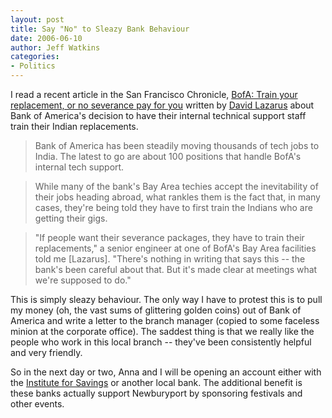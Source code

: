 ```yaml
---
layout: post
title: Say "No" to Sleazy Bank Behaviour
date: 2006-06-10
author: Jeff Watkins
categories:
- Politics
---
```


I read a recent article in the San Francisco Chronicle, [BofA: Train your replacement, or no severance pay for you](http://www.sfgate.com/cgi-bin/article.cgi?file=/chronicle/archive/2006/06/09/BUGPJJA66348.DTL&type=printable) written by [David Lazarus](mailto:dlazarus@sfchronicle.com) about Bank of America's decision to have their internal technical support staff train their Indian replacements.

>Bank of America has been steadily moving thousands of tech jobs to India. The latest to go are about 100 positions that handle BofA's internal tech support.

>While many of the bank's Bay Area techies accept the inevitability of their jobs heading abroad, what rankles them is the fact that, in many cases, they're being told they have to first train the Indians who are getting their gigs.

>"If people want their severance packages, they have to train their replacements," a senior engineer at one of BofA's Bay Area facilities told me [Lazarus]. "There's nothing in writing that says this -- the bank's been careful about that. But it's made clear at meetings what we're supposed to do."

This is simply sleazy behaviour. The only way I have to protest this is to pull my money (oh, the vast sums of glittering golden coins) out of Bank of America and write a letter to the branch manager (copied to some faceless minion at the corporate office). The saddest thing is that we really like the people who work in this local branch -- they've been consistently helpful and very friendly. 

So in the next day or two, Anna and I will be opening an account either with the [Institute for Savings](http://www.institutionforsavings.com/) or another local bank. The additional benefit is these banks actually support Newburyport by sponsoring festivals and other events.